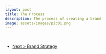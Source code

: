 ```yaml
---
layout: post
title: The Process
description: The process of creating a brand
image: assets/images/pic01.png
---
```


<br>


<ul class="actions"> 
	<li><a href="{{ "/2016/08/23/brand-strategy.html" | prepend: site.baseurl }}" class="button special">Next > Brand Strategy</a></li>
</ul>